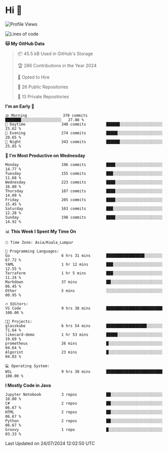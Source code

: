 <h1>Hi 👋</h1>

<!--START_SECTION:waka-->
![Profile Views](http://img.shields.io/badge/Profile%20Views-102-blue)

![Lines of code](https://img.shields.io/badge/From%20Hello%20World%20I%27ve%20Written-1.2%20million%20lines%20of%20code-blue)

**🐱 My GitHub Data** 

> 📦 45.5 kB Used in GitHub's Storage 
 > 
> 🏆 286 Contributions in the Year 2024
 > 
> 💼 Opted to Hire
 > 
> 📜 26 Public Repositories 
 > 
> 🔑 13 Private Repositories 
 > 
**I'm an Early 🐤** 

```text
🌞 Morning                370 commits         ███████░░░░░░░░░░░░░░░░░░   27.88 % 
🌆 Daytime                340 commits         ██████░░░░░░░░░░░░░░░░░░░   25.62 % 
🌃 Evening                274 commits         █████░░░░░░░░░░░░░░░░░░░░   20.65 % 
🌙 Night                  343 commits         ██████░░░░░░░░░░░░░░░░░░░   25.85 % 
```
📅 **I'm Most Productive on Wednesday** 

```text
Monday                   196 commits         ████░░░░░░░░░░░░░░░░░░░░░   14.77 % 
Tuesday                  155 commits         ███░░░░░░░░░░░░░░░░░░░░░░   11.68 % 
Wednesday                223 commits         ████░░░░░░░░░░░░░░░░░░░░░   16.80 % 
Thursday                 187 commits         ████░░░░░░░░░░░░░░░░░░░░░   14.09 % 
Friday                   205 commits         ████░░░░░░░░░░░░░░░░░░░░░   15.45 % 
Saturday                 163 commits         ███░░░░░░░░░░░░░░░░░░░░░░   12.28 % 
Sunday                   198 commits         ████░░░░░░░░░░░░░░░░░░░░░   14.92 % 
```


📊 **This Week I Spent My Time On** 

```text
🕑︎ Time Zone: Asia/Kuala_Lumpur

💬 Programming Languages: 
Go                       6 hrs 31 mins       █████████████████░░░░░░░░   67.72 % 
YAML                     1 hr 12 mins        ███░░░░░░░░░░░░░░░░░░░░░░   12.55 % 
Terraform                1 hr 5 mins         ███░░░░░░░░░░░░░░░░░░░░░░   11.24 % 
Markdown                 37 mins             ██░░░░░░░░░░░░░░░░░░░░░░░   06.45 % 
Other                    5 mins              ░░░░░░░░░░░░░░░░░░░░░░░░░   00.95 % 

🔥 Editors: 
VS Code                  9 hrs 38 mins       █████████████████████████   100.00 % 

🐱‍💻 Projects: 
glasskube                6 hrs 54 mins       ██████████████████░░░░░░░   71.64 % 
likecard-demo            1 hr 53 mins        █████░░░░░░░░░░░░░░░░░░░░   19.69 % 
prometheus               26 mins             █░░░░░░░░░░░░░░░░░░░░░░░░   04.64 % 
Algorint                 23 mins             █░░░░░░░░░░░░░░░░░░░░░░░░   04.03 % 

💻 Operating System: 
WSL                      9 hrs 38 mins       █████████████████████████   100.00 % 
```

**I Mostly Code in Java** 

```text
Jupyter Notebook         3 repos             ██░░░░░░░░░░░░░░░░░░░░░░░   10.00 % 
C#                       2 repos             ██░░░░░░░░░░░░░░░░░░░░░░░   06.67 % 
HTML                     2 repos             ██░░░░░░░░░░░░░░░░░░░░░░░   06.67 % 
Python                   2 repos             ██░░░░░░░░░░░░░░░░░░░░░░░   06.67 % 
Groovy                   1 repo              █░░░░░░░░░░░░░░░░░░░░░░░░   03.33 % 
```




 Last Updated on 24/07/2024 12:02:50 UTC
<!--END_SECTION:waka-->
